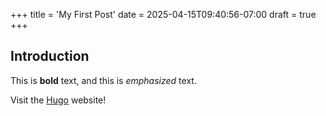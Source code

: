 +++
title = 'My First Post'
date = 2025-04-15T09:40:56-07:00
draft = true
+++
## Introduction

This is **bold** text, and this is *emphasized* text.

Visit the [Hugo](https://gohugo.io) website!
